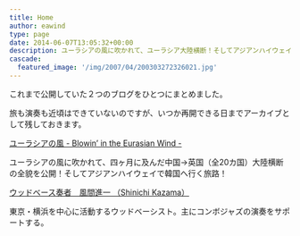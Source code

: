 ```yaml
---
title: Home
author: eawind
type: page
date: 2014-06-07T13:05:32+00:00
description: ユーラシアの風に吹かれて、ユーラシア大陸横断！そしてアジアンハイウェイで韓国へ行く旅路！それと、東京・横浜を中心に活動するダブルベーシスト。主にコンボジャズの演奏をサポートする。
cascade:
  featured_image: '/img/2007/04/200303272326021.jpg'
---
```


これまで公開していた２つのブログをひとつにまとめました。

旅も演奏も近頃はできていないのですが、いつか再開できる日までアーカイブとして残しておきます。

[ユーラシアの風 - Blowin’ in the Eurasian Wind -](../../categories/eurasia/)

ユーラシアの風に吹かれて、四ヶ月に及んだ中国→英国（全20カ国）大陸横断の全貌を公開！そしてアジアンハイウェイで韓国へ行く旅路！

[ウッドベース奏者　風間進一 （Shinichi Kazama）](../../categories/jazz/)

東京・横浜を中心に活動するウッドベーシスト。主にコンボジャズの演奏をサポートする。
